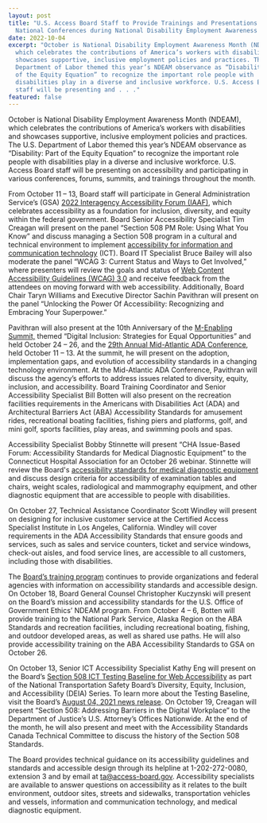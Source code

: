 ```yaml
---
layout: post
title: "U.S. Access Board Staff to Provide Trainings and Presentations at
  National Conferences during National Disability Employment Awareness Month "
date: 2022-10-04
excerpt: "October is National Disability Employment Awareness Month (NDEAM),
  which celebrates the contributions of America’s workers with disabilities and
  showcases supportive, inclusive employment policies and practices. The U.S.
  Department of Labor themed this year’s NDEAM observance as “Disability: Part
  of the Equity Equation” to recognize the important role people with
  disabilities play in a diverse and inclusive workforce. U.S. Access Board
  staff will be presenting and . . ."
featured: false
---
```

October is National Disability Employment Awareness Month (NDEAM), which celebrates the contributions of America’s workers with disabilities and showcases supportive, inclusive employment policies and practices. The U.S. Department of Labor themed this year’s NDEAM observance as “Disability: Part of the Equity Equation” to recognize the important role people with disabilities play in a diverse and inclusive workforce. U.S. Access Board staff will be presenting on accessibility and participating in various conferences, forums, summits, and trainings throughout the month. 

From October 11 – 13, Board staff will participate in General Administration Service’s (GSA) [2022 Interagency Accessibility Forum (IAAF)](https://www.section508.gov/iaaf/), which celebrates accessibility as a foundation for inclusion, diversity, and equity within the federal government. Board Senior Accessibility Specialist Tim Creagan will present on the panel “Section 508 PM Role: Using What You Know” and discuss managing a Section 508 program in a cultural and technical environment to implement [accessibility for information and communication technology](https://www.access-board.gov/ict/) (ICT). Board IT Specialist Bruce Bailey will also moderate the panel “WCAG 3: Current Status and Ways to Get Involved,” where presenters will review the goals and status of [Web Content Accessibility Guidelines (WCAG) 3.0](https://www.w3.org/WAI/standards-guidelines/wcag/wcag3-intro/) and receive feedback from the attendees on moving forward with web accessibility. Additionally, Board Chair Taryn Williams and Executive Director Sachin Pavithran will present on the panel “Unlocking the Power Of Accessibility: Recognizing and Embracing Your Superpower.” 

Pavithran will also present at the 10th Anniversary of the [M-Enabling Summit,](https://m-enabling.com/) themed “Digital Inclusion: Strategies for Equal Opportunities” and held October 24 – 26, and the [29th Annual Mid-Atlantic ADA Conference](https://web.cvent.com/event/e548b98c-fb38-4a1e-851b-9ef86ec9d9d8/summary), held October 11 – 13. At the summit, he will present on the adoption, implementation gaps, and evolution of accessibility standards in a changing technology environment. At the Mid-Atlantic ADA Conference, Pavithran will discuss the agency’s efforts to address issues related to diversity, equity, inclusion, and accessibility. Board Training Coordinator and Senior Accessibility Specialist Bill Botten will also present on the recreation facilities requirements in the Americans with Disabilities Act (ADA) and Architectural Barriers Act (ABA) Accessibility Standards for amusement rides, recreational boating facilities, fishing piers and platforms, golf, and mini golf, sports facilities, play areas, and swimming pools and spas. 

Accessibility Specialist Bobby Stinnette will present “CHA Issue-Based Forum: Accessibility Standards for Medical Diagnostic Equipment” to the Connecticut Hospital Association for an October 26 webinar. Stinnette will review the Board's [accessibility standards for medical diagnostic equipment](https://www.access-board.gov/mde/) and discuss design criteria for accessibility of examination tables and chairs, weight scales, radiological and mammography equipment, and other diagnostic equipment that are accessible to people with disabilities. 

On October 27, Technical Assistance Coordinator Scott Windley will present on designing for inclusive customer service at the Certified Access Specialist Institute in Los Angeles, California. Windley will cover requirements in the ADA Accessibility Standards that ensure goods and services, such as sales and service counters, ticket and service windows, check-out aisles, and food service lines, are accessible to all customers, including those with disabilities. 

The [Board’s training program](https://www.access-board.gov/webinars/training.html) continues to provide organizations and federal agencies with information on accessibility standards and accessible design. On October 18, Board General Counsel Christopher Kuczynski will present on the Board’s mission and accessibility standards for the U.S. Office of Government Ethics’ NDEAM program. From October 4 – 6, Botten will provide training to the National Park Service, Alaska Region on the ABA Standards and recreation facilities, including recreational boating, fishing, and outdoor developed areas, as well as shared use paths. He will also provide accessibility training on the ABA Accessibility Standards to GSA on October 26. 

On October 13, Senior ICT Accessibility Specialist Kathy Eng will present on the Board’s [Section 508 ICT Testing Baseline for Web Accessibility](https://ictbaseline.access-board.gov/) as part of the National Transportation Safety Board’s Diversity, Equity, Inclusion, and Accessibility (DEIA) Series. To learn more about the Testing Baseline, visit the Board’s [August 04, 2021 news release](https://www.access-board.gov/news/2021/08/04/u-s-access-board-launches-new-site-for-the-ict-testing-baseline-for-web-accessibility/). On October 19, Creagan will present “Section 508: Addressing Barriers in the Digital Workplace” to the Department of Justice’s U.S. Attorney’s Offices Nationwide. At the end of the month, he will also present and meet with the Accessibility Standards Canada Technical Committee to discuss the history of the Section 508 Standards. 

The Board provides technical guidance on its accessibility guidelines and standards and accessible design through its helpline at 1-202-272-0080, extension 3 and by email at [ta@access-board.gov](mailto:ta@access-board.gov). Accessibility specialists are available to answer questions on accessibility as it relates to the built environment, outdoor sites, streets and sidewalks, transportation vehicles and vessels, information and communication technology, and medical diagnostic equipment.